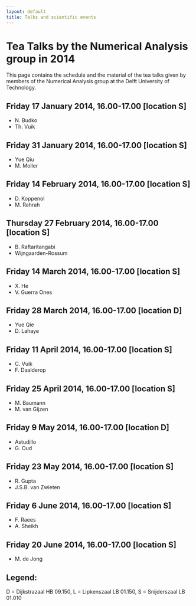 ```yaml
---
layout: default
title: Talks and scientific events
---
```


Tea Talks by the Numerical Analysis group in 2014
===

This page contains the schedule and the material of the tea talks
given by members of the Numerical Analysis group at the Delft
University of Technology.

Friday 17 January 2014, 16.00-17.00 [location S]
---
+ N. Budko
+ Th. Vuik

Friday 31 January 2014, 16.00-17.00 [location S]
---
+ Yue Qiu
+ M. Moller

Friday 14 February 2014, 16.00-17.00 [location S]
---
+ D. Koppenol
+ M. Rahrah

Thursday 27 February 2014, 16.00-17.00 [location S]
---
+ B. Raftaritangabi
+ Wijngaarden-Rossum

Friday 14 March 2014, 16.00-17.00 [location S]
---
+ X. He
+ V. Guerra Ones

Friday 28 March 2014, 16.00-17.00 [location D]
---
+ Yue Qie
+ D. Lahaye

Friday 11 April 2014, 16.00-17.00 [location S]
---
+ C. Vuik
+ F. Daalderop

Friday 25 April 2014, 16.00-17.00 [location S]
---
+ M. Baumann
+ M. van Gijzen

Friday 9 May 2014, 16.00-17.00 [location D]
---
+ Astudillo
+ G. Oud

Friday 23 May 2014, 16.00-17.00 [location S]
---
+ R. Gupta
+ J.S.B. van Zwieten

Friday 6 June 2014, 16.00-17.00 [location S]
---
+ F. Raees
+ A. Sheikh

Friday 20 June 2014, 16.00-17.00 [location S]
---
+ M. de Jong


Legend:
---
D = Dijkstrazaal HB 09.150, L = Lipkenszaal LB 01.150, S = Snijderszaal LB 01.010